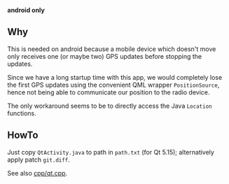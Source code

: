 
**android only**


Why
---

This is needed on android because a mobile device which doesn't move only
receives one (or maybe two) GPS updates before stopping the updates.

Since we have a long startup time with this app, we would completely lose
the first GPS updates using the convenient QML wrapper `PositionSource`,
hence not being able to communicate our position to the radio device.

The only workaround seems to be to directly access the Java `Location`
functions.


HowTo
-----

Just copy `QtActivity.java` to path in `path.txt` (for Qt 5.15);
alternatively apply patch `git.diff`.

See also [cpp/qt.cpp](../cpp/qt.cpp).
